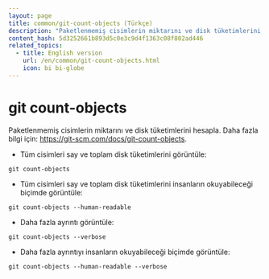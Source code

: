 ```yaml
---
layout: page
title: common/git-count-objects (Türkçe)
description: "Paketlenmemiş cisimlerin miktarını ve disk tüketimlerini hesapla."
content_hash: 5d3252661b893d5c0e3c9d4f1363c08f802ad446
related_topics:
  - title: English version
    url: /en/common/git-count-objects.html
    icon: bi bi-globe
---
```

# git count-objects

Paketlenmemiş cisimlerin miktarını ve disk tüketimlerini hesapla.
Daha fazla bilgi için: <https://git-scm.com/docs/git-count-objects>.

- Tüm cisimleri say ve toplam disk tüketimlerini görüntüle:

`git count-objects`

- Tüm cisimleri say ve toplam disk tüketimlerini insanların okuyabileceği biçimde görüntüle:

`git count-objects --human-readable`

- Daha fazla ayrıntı görüntüle:

`git count-objects --verbose`

- Daha fazla ayrıntıyı insanların okuyabileceği biçimde görüntüle:

`git count-objects --human-readable --verbose`
